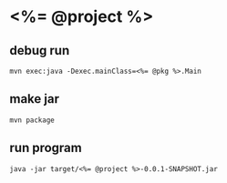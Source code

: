 # <%= @project %>

## debug run

    mvn exec:java -Dexec.mainClass=<%= @pkg %>.Main

## make jar

    mvn package

## run program

    java -jar target/<%= @project %>-0.0.1-SNAPSHOT.jar

